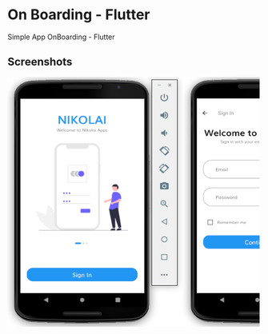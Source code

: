 # On Boarding - Flutter

Simple App OnBoarding - Flutter

## Screenshots

<pre>
<img src="https://github.com/fionicholas/OnBoarding-Flutter/blob/master/screenshot/ssonboardingandroid.png" alt="ss-onboarding-flutter" width="350" height="500" /><img src="https://github.com/fionicholas/OnBoarding-Flutter/blob/master/screenshot/sssigninandroid.png" alt="ss-signin-flutter" width="350" height="500" />
</pre>
